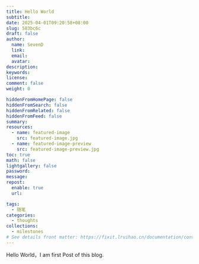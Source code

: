 ```yaml
---
title: Hello World
subtitle:
date: 2025-04-01T09:20:58+08:00
slug: 583bc6c
draft: false
author:
  name: SevenD
  link:
  email:
  avatar:
description:
keywords:
license:
comment: false
weight: 0

hiddenFromHomePage: false
hiddenFromSearch: false
hiddenFromRelated: false
hiddenFromFeed: false
summary:
resources:
  - name: featured-image
    src: featured-image.jpg
  - name: featured-image-preview
    src: featured-image-preview.jpg
toc: true
math: false
lightgallery: false
password:
message:
repost:
  enable: true
  url:

tags:
  - 随笔
categories:
  - thoughts
collections:
  - milestones
# See details front matter: https://fixit.lruihao.cn/documentation/content-management/introduction/#front-matter
---
```


<!--more-->

Hello World，I am first Post of this blog.
